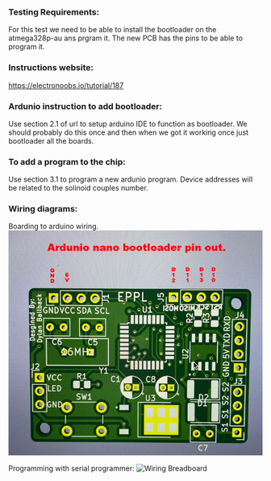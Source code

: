### Testing Requirements:
For this test we need to be able to install the bootloader on the atmega328p-au ans prgram it. The new PCB has the pins to be able to program it.

### Instructions website:
https://electronoobs.io/tutorial/187

### Ardunio instruction to add bootloader:
Use section 2.1 of url to setup arduino IDE to function as bootloader. We should probably do this once and then when we got it working once just bootloader all the boards. 

### To add a program to the chip:
Use section 3.1 to program a new ardunio program. Device addresses will be related to the solinoid couples number.

### Wiring diagrams:
Boarding to arduino wiring.  
![Wiring Breadboard](images/nano_bootloader.png)

Programming with serial programmer:
![Wiring Breadboard](images/Programmer_pin_out.png)


